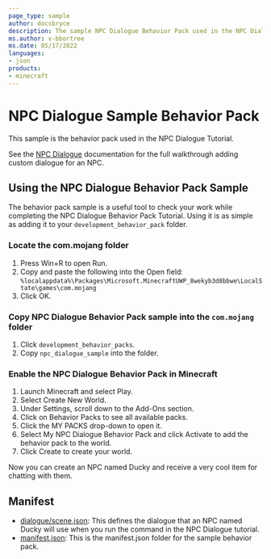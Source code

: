 ```yaml
---
page_type: sample
author: docsbryce
description: The sample NPC Dialogue Behavior Pack used in the NPC Dialogue Tutorial.
ms.author: v-bbortree
ms.date: 05/17/2022
languages:
- json
products:
- minecraft
---
```


# NPC Dialogue Sample Behavior Pack

This sample is the behavior pack used in the NPC Dialogue Tutorial.

See the [NPC Dialogue](https://docs.microsoft.com/minecraft/creator/documents/NPCDialogue) documentation for the full walkthrough adding custom dialogue for an NPC.

## Using the NPC Dialogue Behavior Pack Sample

The behavior pack sample is a useful tool to check your work while completing the NPC Dialogue Behavior Pack Tutorial. Using it is as simple as adding it to your `development_behavior_pack` folder.

### Locate the com.mojang folder

1. Press Win+R to open Run.
1. Copy and paste the following into the Open field: `%localappdata%\Packages\Microsoft.MinecraftUWP_8wekyb3d8bbwe\LocalState\games\com.mojang`
1. Click OK.

### Copy NPC Dialogue Behavior Pack sample into the `com.mojang` folder

1. Click `development_behavior_packs`.
1. Copy `npc_dialogue_sample` into the folder.

### Enable the NPC Dialogue Behavior Pack in Minecraft

1. Launch Minecraft and select Play.
1. Select Create New World.
1. Under Settings, scroll down to the Add-Ons section.
1. Click on Behavior Packs to see all available packs.
1. Click the MY PACKS drop-down to open it.
1. Select My NPC Dialogue Behavior Pack and click Activate to add the behavior pack to the world.
1. Click Create to create your world.

Now you can create an NPC named Ducky and receive a very cool item for chatting with them.

## Manifest

- [dialogue/scene.json](https://github.com/microsoft/minecraft-samples/blob/main/npc_dialogue_sample/dialogue/scene.json): This defines the dialogue that an NPC named Ducky will use when you run the command in the NPC Dialogue tutorial.
- [manifest.json](https://github.com/microsoft/minecraft-samples/blob/main/npc_dialogue_sample/manifest.json/): This is the manifest.json folder for the sample behavior pack.
